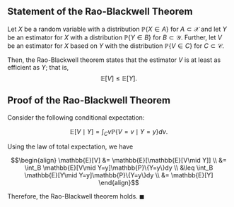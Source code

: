 

## **Statement of the Rao-Blackwell Theorem**

Let $X$ be a random variable with a distribution $\mathbb{P}\{X\in A\}$ for $A\subset\mathcal{X}$ and let $Y$ be an estimator for $X$ with a distribution $\mathbb{P}\{Y\in B\}$ for $B\subset\mathcal{Y}$. Further, let $V$ be an estimator for $X$ based on $Y$ with the distribution $\mathbb{P}\{V\in C\}$ for $C\subset\mathcal{C}$. 

Then, the Rao-Blackwell theorem states that the estimator $V$ is at least as efficient as $Y$; that is, $$\mathbb{E}[V] \leq \mathbb{E}[Y].$$

## **Proof of the Rao-Blackwell Theorem**

Consider the following conditional expectation:

$$\mathbb{E}[V\mid Y] = \int_C v\mathbb{P}\{V=v\mid Y=y\}dv.$$

Using the law of total expectation, we have

$$\begin{align}
\mathbb{E}[V] &= \mathbb{E}[\mathbb{E}[V\mid Y]] \\
&= \int_B \mathbb{E}[V\mid Y=y]\mathbb{P}\{Y=y\}dy \\
&\leq \int_B \mathbb{E}[Y\mid Y=y]\mathbb{P}\{Y=y\}dy \\
&= \mathbb{E}[Y]
\end{align}$$

Therefore, the Rao-Blackwell theorem holds. $\blacksquare$